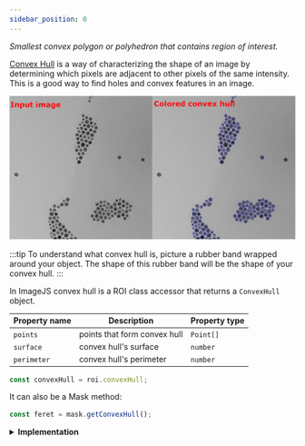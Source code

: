 ```yaml
---
sidebar_position: 0
---
```


_Smallest convex polygon or polyhedron that contains region of interest._

[Convex Hull](https://en.wikipedia.org/wiki/Convex_hull 'wikipedia link on convex hull') is a way of characterizing the shape of an image by determining which pixels are adjacent to other pixels of the same intensity. This is a good way to find holes and convex features in an image.

![Image input](./img/inputOutputHull.png)

:::tip
To understand what convex hull is, picture a rubber band wrapped around your object. The shape of this rubber band will be the shape of your convex hull.
:::

In ImageJS convex hull is a ROI class accessor that returns a `ConvexHull` object.

| Property name | Description                  | Property type |
| ------------- | ---------------------------- | ------------- |
| `points`      | points that form convex hull | `Point[]`     |
| `surface`     | convex hull's surface        | `number`      |
| `perimeter`   | convex hull's perimeter      | `number`      |

```ts
const convexHull = roi.convexHull;
```

It can also be a Mask method:

```ts
const feret = mask.getConvexHull();
```

<details><summary><b>Implementation</b></summary>

Here's how convex hull algorithm is implemented in ImageJS:

_Calculate border points_: ImageJS uses an algorithm to identify points that constitute regions' borders.

_Sorting points lexicographically_: After finding border points, they get sorted in ascending order.

_Build the lower hull_: Traverse the sorted list of points to build the lower hull of the convex hull. Use a stack to keep track of the points in the lower hull. For each point, check whether it forms a left or right turn with the previous two points in the stack. If it forms a right turn, pop the last point from the stack until a left turn is formed. Then push the current point onto the stack.

_Build the upper hull_: Traverse the sorted list of points in reverse order to build the upper hull of the convex hull. Use the same stack as before. Again, ensure that the points in the stack form a convex hull.

_Combine the lower and upper hulls_: The combined result of the lower and upper hulls is the convex hull of the entire set of points.

</details>

